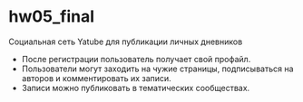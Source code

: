 # hw05_final
Социальная сеть Yatube для публикации личных дневников

- После регистрации пользователь получает свой профайл. 
- Пользователи могут заходить на чужие страницы, подписываться на авторов и комментировать их записи.
- Записи можно публиковать в тематических сообществах.